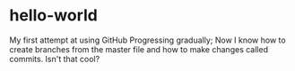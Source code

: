 # hello-world
My first attempt at using GitHub
Progressing gradually; Now I know how to create branches from the master file and how to make changes called commits. Isn't that cool?
